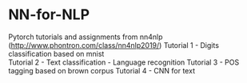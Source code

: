 # NN-for-NLP
Pytorch tutorials and assignments from nn4nlp (http://www.phontron.com/class/nn4nlp2019/)
Tutorial 1 - Digits classification based on mnist<br>
Tutorial 2 - Text classification - Language recognition
Tutorial 3 - POS tagging based on brown corpus
Tutorial 4 - CNN for text 
